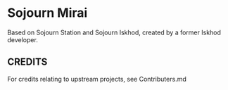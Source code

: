 # Sojourn Mirai
Based on Sojourn Station and Sojourn Iskhod, created by a former Iskhod developer.

## CREDITS
For credits relating to upstream projects, see Contributers.md